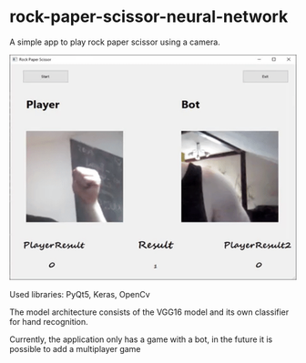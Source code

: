 # rock-paper-scissor-neural-network
A simple app to play rock paper scissor using a camera.

![Working Demo](neural.gif)

Used libraries:
PyQt5,
Keras,
OpenCv

The model architecture consists of the VGG16 model and its own classifier for hand recognition.

Currently, the application only has a game with a bot, in the future it is possible to add a multiplayer game
